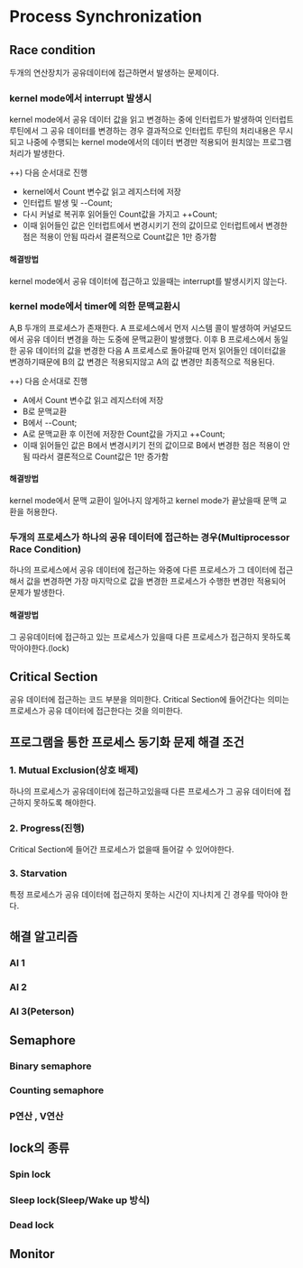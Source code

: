 # Process Synchronization

## Race condition
두개의 연산장치가 공유데이터에 접근하면서 발생하는 문제이다.

### kernel mode에서 interrupt 발생시
kernel mode에서 공유 데이터 값을 읽고 변경하는 중에 인터럽트가 발생하여 인터럽트 루틴에서 그 공유 데이터를 변경하는 경우 결과적으로 인터럽트 루틴의 처리내용은 무시되고 나중에 
수행되는 kernel mode에서의 데이터 변경만 적용되어 원치않는 프로그램 처리가 발생한다.

++) 다음 순서대로 진행
+ kernel에서 Count 변수값 읽고 레지스터에 저장
+ 인터럽트 발생 및 --Count; 
+ 다시 커널로 복귀후 읽어들인 Count값을 가지고 ++Count; 
+ 이때 읽어들인 값은 인터럽트에서 변경시키기 전의 값이므로 인터럽트에서 변경한 점은 적용이 안됨 따라서 결론적으로 Count값은 1만 증가함

#### 해결방법
kernel mode에서 공유 데이터에 접근하고 있을때는 interrupt를 발생시키지 않는다.

### kernel mode에서 timer에 의한 문맥교환시
A,B 두개의 프로세스가 존재한다. A 프로세스에서 먼저 시스템 콜이 발생하여 커널모드에서 공유 데이터 변경을 하는 도중에 문맥교환이 발생했다. 이후 B 프로세스에서 동일한 공유 데이터의 값을 변경한 다음 A 프로세스로 돌아갈때 먼저 읽어들인 데이터값을 변경하기때문에 B의 값 변경은 적용되지않고 A의 값 변경만 최종적으로 적용된다.

++) 다음 순서대로 진행
+ A에서 Count 변수값 읽고 레지스터에 저장
+ B로 문맥교환
+ B에서 --Count;
+ A로 문맥교환 후 이전에 저장한 Count값을 가지고 ++Count; 
+ 이때 읽어들인 값은 B에서 변경시키기 전의 값이므로 B에서 변경한 점은 적용이 안됨 따라서 결론적으로 Count값은 1만 증가함

#### 해결방법
kernel mode에서 문맥 교환이 일어나지 않게하고 kernel mode가 끝났을때 문맥 교환을 허용한다.

### 두개의 프로세스가 하나의 공유 데이터에 접근하는 경우(Multiprocessor Race Condition)
하나의 프로세스에서 공유 데이터에 접근하는 와중에 다른 프로세스가 그 데이터에 접근해서 값을 변경하면 가장 마지막으로 값을 변경한 프로세스가 수행한 변경만 적용되어 문제가 발생한다.

#### 해결방법
그 공유데이터에 접근하고 있는 프로세스가 있을때 다른 프로세스가 접근하지 못하도록 막아야한다.(lock)

## Critical Section
공유 데이터에 접근하는 코드 부분을 의미한다. Critical Section에 들어간다는 의미는 프로세스가 공유 데이터에 접근한다는 것을 의미한다.

## 프로그램을 통한 프로세스 동기화 문제 해결 조건

### 1. Mutual Exclusion(상호 배제)
하나의 프로세스가 공유데이터에 접근하고있을때 다른 프로세스가 그 공유 데이터에 접근하지 못하도록 해야한다.

### 2. Progress(진행)
Critical Section에 들어간 프로세스가 없을때 들어갈 수 있어야한다.

### 3. Starvation
특정 프로세스가 공유 데이터에 접근하지 못하는 시간이 지나치게 긴 경우를 막아야 한다. 

## 해결 알고리즘

### Al 1

### Al 2

### Al 3(Peterson)


## Semaphore

### Binary semaphore

### Counting semaphore

### P연산 , V연산


## lock의 종류

### Spin lock

### Sleep lock(Sleep/Wake up 방식)

### Dead lock


## Monitor







